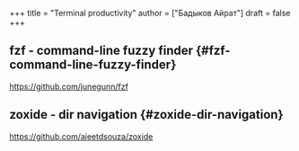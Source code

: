 +++
title = "Terminal productivity"
author = ["Бадыков Айрат"]
draft = false
+++

## fzf - command-line fuzzy finder {#fzf-command-line-fuzzy-finder}

<https://github.com/junegunn/fzf>


## zoxide - dir navigation {#zoxide-dir-navigation}

<https://github.com/ajeetdsouza/zoxide>
